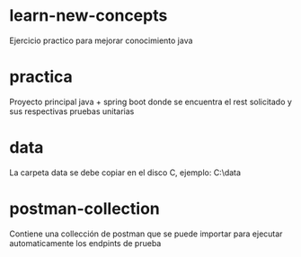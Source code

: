 # learn-new-concepts
Ejercicio practico para mejorar conocimiento java

# practica
Proyecto principal java + spring boot donde se encuentra el rest solicitado y sus respectivas pruebas unitarias

# data
La carpeta data se debe copiar en el disco C, ejemplo: C:\data

# postman-collection
Contiene una collección de postman que se puede importar para ejecutar automaticamente los endpints de prueba